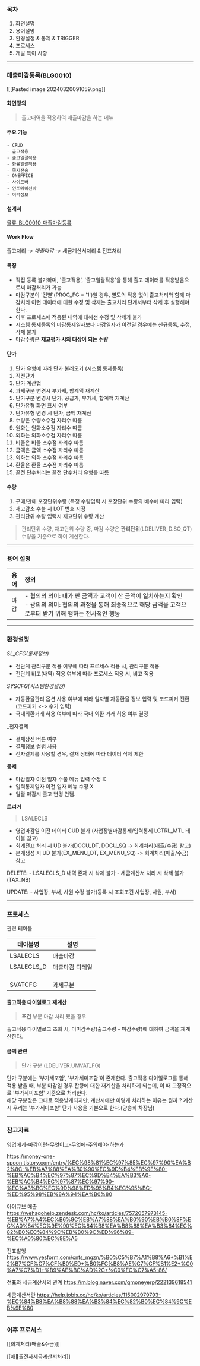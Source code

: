 ### 목차 

1. 화면설명  
2. 용어설명 
3. 환경설정 & 통제 & TRIGGER 
5. 프로세스  
6. 개발 특이 사항 
---
### 매출마감등록(BLG0010)

![[Pasted image 20240320091059.png]]

#### 화면정의 

> 출고내역을 적용하여 매출마감을 하는 메뉴

#### 주요 기능 

	- CRUD
	- 출고적용 
	- 출고일괄적용
	- 환율일괄적용
	- 쪽지전송
	- ONEFFICE 
	- 사이드바 
	- 인포메이션바 
	- 이력정보 

#### 설계서 

 [물류_BLG0010_매출마감등록](http://wiki.duzon.com:8080/pages/viewpage.action?pageId=104238597)
 
#### Work Flow 

출고처리 -> _매출마감_ -> 세금계산서처리 & 전표처리 

#### 특징 
-  직접 등록 불가하며,  '출고적용', '출고일괄적용'을 통해 출고 데이터를 적용받음으로써 마감처리가 가능
- 마감구분이 '건별'(PROC_FG = '1')일 경우, 별도의 적용 없이 출고처리와 함께 마감처리 이런 데이터에 대한 수정 및 삭제는 출고처리 단계서부터 삭제 후 실행해야한다. 
- 이후 프로세스에 적용된 내역에 대해선 수정 및 삭제가 불가
- 시스템 통제등록의 마감통제일자보다 마감일자가 이전일 경우에는 신규등록, 수정, 삭제 불가 
- 마감수량은 **재고평가 시의 대상이 되는 수량**
#### 단가 

1. 단가 유형에 따라 단가 불러오기 (시스템 통제등록)
2. 직전단가
3. 단가 계산법
4. 과세구분 변경시 부가세, 합계액 재계산
5. 단가구분 변경시 단가, 공급가, 부가세, 합계액 재계산
6. 단가유형 화면 표시 여부
7. 단가유형 변경 시 단가, 금액 재계산
8. 수량은 수량소수점 자리수 따름
9. 원화는 원화소수점 자리수 따름
10. 외화는 외화소수점 자리수 따름
11. 비율은 비율 소수점 자리수 따름
12. 금액은 금액 소수점 자리수 따름
13. 외화는 외화 소수점 자리수 따름
14. 환율은 환율 소수점 자리수 따름
15. 끝전 단수처리는 끝전 단수처리 유형를 따름

#### 수량 
1. 구매/판매 포장단위수량 (특정 수량입력 시 포장단위 수량의 배수에 따라 입력)
2. 재고감소 수불 시 LOT 번호 지정
3. 관리단위 수량 입력시 재고단위 수량 계산

> 관리단위 수량, 재고단위 수량 중, 마감 수량은 **관리단위**(LDELIVER_D.SO_QT)수량을 기준으로 하여 계산한다.

---
### 용어 설명 

| **용어** | **정의**                                                                                              |
| :----: | :-------------------------------------------------------------------------------------------------- |
|   마감   | - 협의의 의미: 내가 판 금액과 고객이 산 금액이 일치하는지 확인<br>- 광의의 의미: 협의의 과정을 통해 최종적으로 해당 금액을 고객으로부터 받기 위해 행하는 전사적인 행동 |



---
### 환경설정 

_SL_CFG(통제정보)_
- 전단계 관리구분 적용 여부에 따라 프로세스 적용 시, 관리구분 적용 
- 전단계 비고(내역) 적용 여부에 따라 프로세스 적용 시, 비고 적용 

_SYSCFG(시스템환경설정)_
- 자동환율관리 옵션 사용 여부에 따라 일자별 자동환율 정보 입력 및 코드피커 전환 (코드피커 <-> 수기 입력)
- 국내외환거래 허용 여부에 따라 국내 외환 거래 허용 여부 결정

_전자결제 
- 결재상신 버튼 여부 
- 결재정보 컬럼 사용 
- 전자결제를 사용할 경우, 결재 상태에 따라 데이터 삭제 제한 

 **통제** 
-  마감일자 이전 일자 수불 메뉴 입력 수정 X 
-  입력통제일자 이전 일자 메뉴 수정 X 
-  일괄 마감시 출고 변경 안됌. 

**트리거**

> LSALECLS 

-   영업마감일 이전 데이터 CUD 불가 (사업장별마감통제/입력통제 LCTRL_MTL 테이블 참고)
-  회계전표 처리 시 UD 불가(DOCU_DT, DOCU_SQ -> 회계처리(매출/수금) 참고)  
- 분개생성 시 UD 불가(EX_MENU_DT, EX_MENU_SQ) -> 회계처리(매출/수금) 참고



DELETE: 
	- LSALECLS_D 내역 존재 시 삭제 불가 
	- 세금계산서 처리 시 삭제 불가 (TAX_NB)

UPDATE: 
	- 사업장, 부서, 사원 수정 불가(등록 시 조회조건 사업장, 사원, 부서)

---
###  프로세스  

관련 테이블 

| 테이블명       | 설명       |
| ---------- | -------- |
| LSALECLS   | 매출마감     |
| LSALECLS_D | 매출마감 디테일 |
|            |          |
|            |          |
|            |          |
| SVATCFG    | 과세구분     |


#### 출고적용 다이얼로그 재계산

> **조건**
>  부분 마감 처리 됐을 경우 

출고적용 다이얼로그 조회 시, 미마감수량(출고수량 - 마감수량)에 대하여 금액을 재계산한다. 


#### 금액 관련 

> 단가 구분 (LDELIVER.UMVAT_FG)

단가 구분에는 '부가세포함', '부가세미포함'이 존재한다. 
출고적용 다이얼로그를 통해 적용 받을 때, 부분 마감일 경우 잔량에 대한 재계산을 처리하게 되는데, 이 때 고정적으로 '부가세미포함' 기준으로 처리한다.  
해당 구분값은 그대로 적용받게되지만, 계산시에만 이렇게 처리하는 이유는 뭘까 ? 
계산시 우리는 '부가세미포함' 단가 사용을 기본으로 한다.(양송희 차장님)

---
### 참고자료 

영업에게-마감이란-무엇이고-무엇에-주의해야-하는가

https://money-one-spoon.tistory.com/entry/%EC%98%81%EC%97%85%EC%97%90%EA%B2%8C-%EB%A7%88%EA%B0%90%EC%9D%B4%EB%9E%80-%EB%AC%B4%EC%97%87%EC%9D%B4%EA%B3%A0-%EB%AC%B4%EC%97%87%EC%97%90-%EC%A3%BC%EC%9D%98%ED%95%B4%EC%95%BC-%ED%95%98%EB%8A%94%EA%B0%80


아이큐브 매출 
https://wehagohelp.zendesk.com/hc/ko/articles/7572057973145-%EB%A7%A4%EC%B6%9C%EB%A7%88%EA%B0%90%EB%B0%8F%EC%A0%84%EC%9E%90%EC%84%B8%EA%B8%88%EA%B3%84%EC%82%B0%EC%84%9C%EB%B0%9C%ED%96%89-%EC%A0%80%EC%9E%A5


전표발행
https://www.yesform.com/cnts_mgzn/%B0%C5%B7%A1%B8%A6+%B1%E2%B7%CF%C7%CF%B0%ED+%B0%FC%B8%AE%C7%CF%B1%E2+%C0%A7%C7%D1+%B9%AE%BC%AD%2C+%C0%FC%C7%A5-86/

전표와 세금계산서의 관계
https://m.blog.naver.com/qmoneyerp/222139618541

세금계산서란
https://help.jobis.co/hc/ko/articles/115002979793-%EC%84%B8%EA%B8%88%EA%B3%84%EC%82%B0%EC%84%9C%EB%9E%80


--- 
### 이후 프로세스 

[[회계처리(매출&수금)]]

[[매출전자세금계산서처리]]

